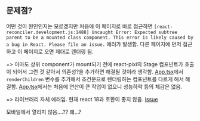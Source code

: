 ## 문제점?
어떤 것이 원인인지는 모르겠지만 처음에 이 페이지로 바로 접근하면 `[react-reconciler.development.js:1488] Uncaught Error: Expected subtree parent to be a mounted class component. This error is likely caused by a bug in React. Please file an issue.` 에러가 발생함. 다른 페이지에 먼저 접근하고 이 페이지로 오면 제대로 렌더링 됨.

=> 아마도 상위 component가 mount되기 전에 react-pixi의 Stage 컴포넌트가 호출이 되어서 그런 것 같아서 의존성?을 추가하면 해결될 것이라 생각함. [App.tsx](../../App.tsx)에서 `renderChildren` 변수를 추가해서 조건문으로 렌더링하는 컴포넌트를 다르게 해서 해결함. [App.tsx](../../App.tsx)에서는 처음에 연산이 큰 작업이 없으니 성능하락 등의 체감은 없음.

=> 라이브러리 자체 에러임. 현재 react 18과 호환이 좋지 않음. [issue](https://github.com/inlet/react-pixi/issues/337)


모바일에서 열리지 않음....?? 왜...?